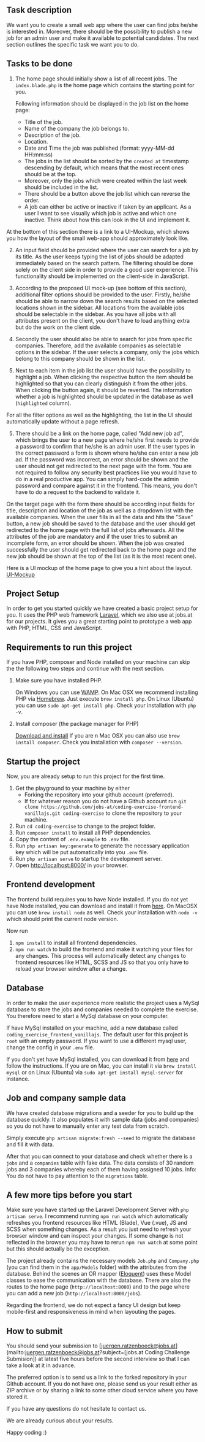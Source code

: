 ## Task description

We want you to create a small web app where the user can find jobs he/she is interested in. Moreover, there should
be the possibility to publish a new job for an admin user and make it available to potential candidates.
The next section outlines the specific task we want you to do.

## Tasks to be done

1. The home page should initially show a list of all recent jobs.
   The `index.blade.php` is the home page which contains the starting point for you.

   Following information should be displayed in the job list on the home page:
    * Title of the job.
    * Name of the company the job belongs to.
    * Description of the job.
    * Location.
    * Date and Time the job was published (format: yyyy-MM-dd HH:mm:ss)

   - The jobs in the list should be sorted by the `created_at` timestamp descending by default, which means that the most recent ones should be at the top.
   - Moreover, only the jobs which were created within the last week should be included in the list.
   - There should be a button above the job list which can reverse the order.
   - A job can either be active or inactive if taken by an applicant. As a user I want to see visually which job is active
   and which one inactive. Think about how this can look in the UI and implement it.

At the bottom of this section there is a link to a UI-Mockup, which shows you how the layout of the small web-app
should approximately look like.

2. An input field should be provided where the user can search for a job by its title. As the user keeps typing
   the list of jobs should be adapted immediately based on the search pattern. The filtering should be done solely on the client
   side in order to provide a good user experience. This functionality should be implemented on the client-side in JavaScript.

3. According to the proposed UI mock-up (see bottom of this section), additional filter options should be provided to the user. Firstly, he/she should
   be able to narrow down the search results based on the selected locations shown in the sidebar. All locations from the available jobs should be selectable in the sidebar.
   As you have all jobs with all attributes present on the client, you don't have to load anything extra but do the work on the client side.

4. Secondly the user should also be able to search for jobs from specific companies. Therefore, add the available companies
   as selectable options in the sidebar. 
   If the user selects a company, only the jobs which belong to this company should be shown in the list.
   
5. Next to each item in the job list the user should have the possibility to highlight a job. When clicking the respective button
the item should be highlighted so that you can clearly distinguish it from the other jobs. When clicking the button again, it should be reverted.
   The information whether a job is highlighted should be updated in the database as well (`highlighted` column). 

For all the filter options as well as the highlighting, the list in the UI should automatically update without a page refresh.

5. There should be a link on the home page, called "Add new job ad", which brings the user to a new page where he/she first needs
   to provide a password to confirm that he/she is an admin user. If the user types in the correct password a form is shown where he/she can enter a new job ad.
   If the password was incorrect, an error should be shown and the user should not get redirected to the next page with the form.
   You are not required to follow any security best practices like you would have to do in a real productive app. You can simply
   hard-code the admin password and compare against it in the frontend. This means, you don't have to do a request to the backend to validate it.

On the target page with the form there should be according input fields for title, description and location of the job as well as a dropdown list with the
available companies. When the user fills in all the data and hits the "Save" button, a new job should be saved to the database
and the user should get redirected to the home page with the full list of jobs afterwards. All the attributes of the job
are mandatory and if the user tries to submit an incomplete form, an error should be shown.
When the job was created successfully the user should get redirected back to the home page and the new job should be shown at the top of the list (as it is the most recent one).

Here is a UI mockup of the home page to give you a hint about the layout.
[UI-Mockup](https://drive.google.com/open?id=1LNf1n1k8JtmjdAwx_k5vEwj4Cc1WZ37v)

## Project Setup

In order to get you started quickly we have created a basic project setup for you. It uses the PHP web framework [Laravel](https://laravel.com),
which we also use at jobs.at for our projects. It gives you a great starting point to prototype a web app with PHP, HTML, CSS and JavaScript.

## Requirements to run this project
If you have PHP, composer and Node installed on your machine can skip the the following two steps and continue with the
next section.

1. Make sure you have installed PHP.

   On Windows you can use [WAMP](http://www.wampserver.com/en/).
   On Mac OSX we recommend installing PHP via [Homebrew](https://brew.sh/index_de). Just execute `brew install php`.
   On Linux (Ubuntu) you can use `sudo apt-get install php`.
   Check your installation with `php -v`.

2. Install composer (the package manager for PHP)

   [Download and install](https://getcomposer.org/download/)
   If you are n Mac OSX you can also use `brew install composer`.
   Check you installation with `composer --version`.

## Startup the project

Now, you are already setup to run this project for the first time.

1. Get the playground to your machine by either
    * Forking the repository into your github account (preferred).
    * If for whatever reason you do not have a Github account run `git clone https://github.com/jobs-at/coding-exercise-frontend-vanillajs.git coding-exercise` to clone the repository to your machine.
2. Run `cd coding-exercise` to change to the project folder.
3. Run `composer install` to install all PHP dependencies.
4. Copy the content of `.env.example` to `.env` file.
5. Run `php artisan key:generate` to generate the necessary application key which will be put automatically into you `.env` file.
6. Run `php artisan serve` to startup the development server.
7. Open [http://localhost:8000/](http://localhost:8000/) in your browser.

## Frontend development

The frontend build requires you to have Node installed. If you do not yet have Node installed, you can download and
install it from [here](https://nodejs.org/en/download/). On MacOSX you can use `brew install node` as well.
Check your installation with `node -v` which should print the current node version.

Now run

1. `npm install` to install all frontend dependencies.
2. `npm run watch` to build the frontend and make it watching your files for any changes.
   This process will automatically detect any changes to frontend resources like HTML, SCSS and JS so that you only have
   to reload your browser window after a change.

## Database

In order to make the user experience more realistic the project uses a MySql database to store the jobs and companies
needed to complete the exercise. You therefore need to start a MySql database on your computer.

If have MySql installed on your machine, add a new database called `coding_exercise_frontend_vanillajs`. The default user
for this project is `root` with an empty password. If you want to use a different mysql user, change the config in your
`.env` file.

If you don't yet have MySql installed, you can download it from [here](https://dev.mysql.com/downloads/mysql/) and follow the instructions.
If you are on Mac, you can install it via `brew install mysql` or on Linux (Ubuntu) via `sudo apt-get install mysql-server` for instance.

## Job and company sample data

We have created database migrations and a seeder for you to build up the database quickly.
It also populates it with sample data (jobs and companies) so you do not have to manually enter any test data from scratch.

Simply execute `php artisan migrate:fresh --seed` to migrate the database and fill it with data.

After that you can connect to your database and check whether there is a `jobs` and a `companies` table with fake data.
The data consists of 30 random jobs and 3 companies whereby each of them having assigned 10 jobs.
Info: You do not have to pay attention to the `migrations` table.

## A few more tips before you start

Make sure you have started up the Laravel Development Server with `php artisan serve`.
I recommend running `npm run watch` which automatically refreshes you frontend resources like HTML (Blade), Vue (.vue), JS and SCSS when something changes.
As a result you just need to refresh your browser window and can inspect your changes.
If some change is not reflected in the browser you may have to rerun `npm run watch` at some point but this should actually
be the exception.

The project already contains the necessary models `Job.php` and `Company.php` (you can find them in the `app/Models` folder)
with the attributes from the database. Behind the scenes an OR mapper ([Eloquent](https://laravel.com/docs/8.x/eloquent)) uses these Model classes to ease the communication
with the database. There are also the routes to the home page (`http://localhost:8000`) and to the page where you can add a new job (`http://localhost:8000/jobs`).

Regarding the frontend, we do not expect a fancy UI design but keep mobile-first and responsiveness in mind when layouting the pages.

## How to submit
You should send your submission to [juergen.ratzenboeck@jobs.at](mailto:juergen.ratzenboeck@jobs.at?subject=[jobs.at Coding Challenge Submision])
at latest five hours before the second interview so that I can take a look at it in advance.

The preferred option is to send us a link to the forked repository in your Github account.
If you do not have one, please send us your result either as ZIP archive or by sharing a link to some other cloud service
where you have stored it.

If you have any questions do not hesitate to contact us.

We are already curious about your results.

Happy coding :)
